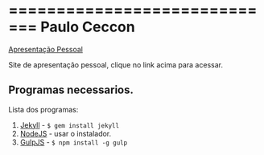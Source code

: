 =============================
Paulo Ceccon
=============================

[Apresentação Pessoal](http://pauloceccon.github.ie)


Site de apresentação pessoal, clique no link acima para acessar.


## Programas necessarios.

Lista dos programas:

1. [Jekyll](http://jekyllrb.com/) - `$ gem install jekyll`
2. [NodeJS](http://nodejs.org) - usar o instalador.
3. [GulpJS](https://github.com/gulpjs/gulp) - `$ npm install -g gulp`

